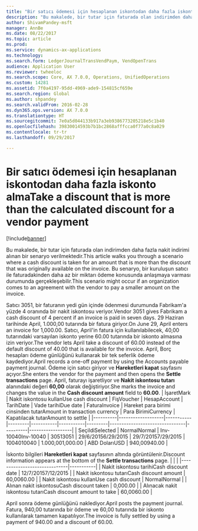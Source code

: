 ```yaml
---
title: "Bir satıcı ödemesi için hesaplanan iskontodan daha fazla iskonto alma"
description: "Bu makalede, bir tutar için faturada olan indirimden daha fazla nakit indirimi alınan bir senaryo verilmektedir. Bu senaryo, bir kuruluşun satıcı ile faturadakinden daha az bir miktarı ödeme konusunda anlaşmaya varması durumunda gerçekleşebilir."
author: ShivamPandey-msft
manager: AnnBe
ms.date: 08/22/2017
ms.topic: article
ms.prod: 
ms.service: dynamics-ax-applications
ms.technology: 
ms.search.form: LedgerJournalTransVendPaym, VendOpenTrans
audience: Application User
ms.reviewer: twheeloc
ms.search.scope: Core, AX 7.0.0, Operations, UnifiedOperations
ms.custom: 14281
ms.assetid: 7f0a4197-95dd-4969-ade9-154815cf659e
ms.search.region: Global
ms.author: shpandey
ms.search.validFrom: 2016-02-28
ms.dyn365.ops.version: AX 7.0.0
ms.translationtype: HT
ms.sourcegitcommit: 7e0a5d044133b917a3eb9386773205218e5c1b40
ms.openlocfilehash: 39830014593b7b1bc2868afffcca0f77a0c8a029
ms.contentlocale: tr-tr
ms.lasthandoff: 09/29/2017

---
```


# <a name="take-a-discount-that-is-more-than-the-calculated-discount-for-a-vendor-payment"></a><span data-ttu-id="9adc8-104">Bir satıcı ödemesi için hesaplanan iskontodan daha fazla iskonto alma</span><span class="sxs-lookup"><span data-stu-id="9adc8-104">Take a discount that is more than the calculated discount for a vendor payment</span></span>

[!include[banner](../includes/banner.md)]


<span data-ttu-id="9adc8-105">Bu makalede, bir tutar için faturada olan indirimden daha fazla nakit indirimi alınan bir senaryo verilmektedir.</span><span class="sxs-lookup"><span data-stu-id="9adc8-105">This article walks you through a scenario where a cash discount is taken for an amount that is more than the discount that was originally available on the invoice.</span></span> <span data-ttu-id="9adc8-106">Bu senaryo, bir kuruluşun satıcı ile faturadakinden daha az bir miktarı ödeme konusunda anlaşmaya varması durumunda gerçekleşebilir.</span><span class="sxs-lookup"><span data-stu-id="9adc8-106">This scenario might occur if an organization comes to an agreement with the vendor to pay a smaller amount on the invoice.</span></span> 

<span data-ttu-id="9adc8-107">Satıcı 3051, bir faturanın yedi gün içinde ödenmesi durumunda Fabrikam'a yüzde 4 oranında bir nakit iskontosu veriyor.</span><span class="sxs-lookup"><span data-stu-id="9adc8-107">Vendor 3051 gives Fabrikam a cash discount of 4 percent if an invoice is paid in seven days.</span></span> <span data-ttu-id="9adc8-108">29 Haziran tarihinde April, 1.000,00 tutarında bir fatura giriyor.</span><span class="sxs-lookup"><span data-stu-id="9adc8-108">On June 29, April enters an invoice for 1,000.00.</span></span> <span data-ttu-id="9adc8-109">Satıcı, April'in fatura için kullanılabilecek, 40,00 tutarındaki varsayılan iskonto yerine 60.00 tutarında bir iskonto almasına izin veriyor.</span><span class="sxs-lookup"><span data-stu-id="9adc8-109">The vendor lets April take a discount of 60.00 instead of the default discount of 40.00 that is available for the invoice.</span></span> <span data-ttu-id="9adc8-110">April, Borç hesapları ödeme günlüğünü kullanarak bir tek seferlik ödeme kaydediyor.</span><span class="sxs-lookup"><span data-stu-id="9adc8-110">April records a one-off payment by using the Accounts payable payment journal.</span></span> <span data-ttu-id="9adc8-111">Ödeme için satıcı giriyor ve **Hareketleri kapat** sayfasını açıyor.</span><span class="sxs-lookup"><span data-stu-id="9adc8-111">She enters the vendor for the payment and then opens the **Settle transactions** page.</span></span> <span data-ttu-id="9adc8-112">April, faturayı işaretliyor ve **Nakit iskontosu tutarı** alanındaki değeri **60,00** olarak değiştiriyor.</span><span class="sxs-lookup"><span data-stu-id="9adc8-112">She marks the invoice and changes the value in the **Cash discount amount** field to **60.00**.</span></span>
| <span data-ttu-id="9adc8-113">İşaret</span><span class="sxs-lookup"><span data-stu-id="9adc8-113">Mark</span></span>     | <span data-ttu-id="9adc8-114">Nakit iskontosu kullan</span><span class="sxs-lookup"><span data-stu-id="9adc8-114">Use cash discount</span></span> | <span data-ttu-id="9adc8-115">Fiş</span><span class="sxs-lookup"><span data-stu-id="9adc8-115">Voucher</span></span>   | <span data-ttu-id="9adc8-116">Hesap</span><span class="sxs-lookup"><span data-stu-id="9adc8-116">Account</span></span> | <span data-ttu-id="9adc8-117">Tarih</span><span class="sxs-lookup"><span data-stu-id="9adc8-117">Date</span></span>      | <span data-ttu-id="9adc8-118">Vade tarihi</span><span class="sxs-lookup"><span data-stu-id="9adc8-118">Due date</span></span>  | <span data-ttu-id="9adc8-119">Fatura</span><span class="sxs-lookup"><span data-stu-id="9adc8-119">Invoice</span></span> | <span data-ttu-id="9adc8-120">Hareket para birimi cinsinden tutar</span><span class="sxs-lookup"><span data-stu-id="9adc8-120">Amount in transaction currency</span></span> | <span data-ttu-id="9adc8-121">Para Birimi</span><span class="sxs-lookup"><span data-stu-id="9adc8-121">Currency</span></span> | <span data-ttu-id="9adc8-122">Kapatılacak tutar</span><span class="sxs-lookup"><span data-stu-id="9adc8-122">Amount to settle</span></span> |
|----------|-------------------|-----------|---------|-----------|-----------|---------|--------------------------------|----------|------------------|
| <span data-ttu-id="9adc8-123">Seçildi</span><span class="sxs-lookup"><span data-stu-id="9adc8-123">Selected</span></span> | <span data-ttu-id="9adc8-124">Normal</span><span class="sxs-lookup"><span data-stu-id="9adc8-124">Normal</span></span>            | <span data-ttu-id="9adc8-125">Inv-10040</span><span class="sxs-lookup"><span data-stu-id="9adc8-125">Inv-10040</span></span> | <span data-ttu-id="9adc8-126">3051</span><span class="sxs-lookup"><span data-stu-id="9adc8-126">3051</span></span>    | <span data-ttu-id="9adc8-127">29/6/2015</span><span class="sxs-lookup"><span data-stu-id="9adc8-127">6/29/2015</span></span> | <span data-ttu-id="9adc8-128">29/7/2015</span><span class="sxs-lookup"><span data-stu-id="9adc8-128">7/29/2015</span></span> | <span data-ttu-id="9adc8-129">10040</span><span class="sxs-lookup"><span data-stu-id="9adc8-129">10040</span></span>   | <span data-ttu-id="9adc8-130">1.000,00</span><span class="sxs-lookup"><span data-stu-id="9adc8-130">1,000.00</span></span>                       | <span data-ttu-id="9adc8-131">ABD Doları</span><span class="sxs-lookup"><span data-stu-id="9adc8-131">USD</span></span>      | <span data-ttu-id="9adc8-132">940,00</span><span class="sxs-lookup"><span data-stu-id="9adc8-132">940.00</span></span>           |

<span data-ttu-id="9adc8-133">İskonto bilgileri **Hareketleri kapat** sayfasının altında görüntülenir.</span><span class="sxs-lookup"><span data-stu-id="9adc8-133">Discount information appears at the bottom of the **Settle transactions** page.</span></span>
|                              |           |
|------------------------------|-----------|
| <span data-ttu-id="9adc8-134">Nakit iskontosu tarihi</span><span class="sxs-lookup"><span data-stu-id="9adc8-134">Cash discount date</span></span>           | <span data-ttu-id="9adc8-135">12/7/2015</span><span class="sxs-lookup"><span data-stu-id="9adc8-135">7/12/2015</span></span> |
| <span data-ttu-id="9adc8-136">Nakit iskontosu tutarı</span><span class="sxs-lookup"><span data-stu-id="9adc8-136">Cash discount amount</span></span>         | <span data-ttu-id="9adc8-137">60,00</span><span class="sxs-lookup"><span data-stu-id="9adc8-137">60.00</span></span>     |
| <span data-ttu-id="9adc8-138">Nakit iskontosu kullan</span><span class="sxs-lookup"><span data-stu-id="9adc8-138">Use cash discount</span></span>            | <span data-ttu-id="9adc8-139">Normal</span><span class="sxs-lookup"><span data-stu-id="9adc8-139">Normal</span></span>    |
| <span data-ttu-id="9adc8-140">Alınan nakit iskontosu</span><span class="sxs-lookup"><span data-stu-id="9adc8-140">Cash discount taken</span></span>          | <span data-ttu-id="9adc8-141">0,00</span><span class="sxs-lookup"><span data-stu-id="9adc8-141">0.00</span></span>      |
| <span data-ttu-id="9adc8-142">Alınacak nakit iskontosu tutarı</span><span class="sxs-lookup"><span data-stu-id="9adc8-142">Cash discount amount to take</span></span> | <span data-ttu-id="9adc8-143">60,00</span><span class="sxs-lookup"><span data-stu-id="9adc8-143">60.00</span></span>     |

<span data-ttu-id="9adc8-144">April sonra ödeme günlüğünü naklediyor.</span><span class="sxs-lookup"><span data-stu-id="9adc8-144">April posts the payment journal.</span></span> <span data-ttu-id="9adc8-145">Fatura, 940,00 tutarında bir ödeme ve 60,00 tutarında bir iskonto kullanılarak tamamen kapatılıyor.</span><span class="sxs-lookup"><span data-stu-id="9adc8-145">The invoice is fully settled by using a payment of 940.00 and a discount of 60.00.</span></span>




